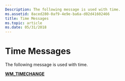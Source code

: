 ```yaml
---
Description: The following message is used with time.
ms.assetid: 8aced280-0af9-4e9e-ba6a-d02d41602466
title: Time Messages
ms.topic: article
ms.date: 05/31/2018
---
```


# Time Messages

The following message is used with time.

<dl>

[**WM\_TIMECHANGE**](wm-timechange.md)  
</dl>

 

 



